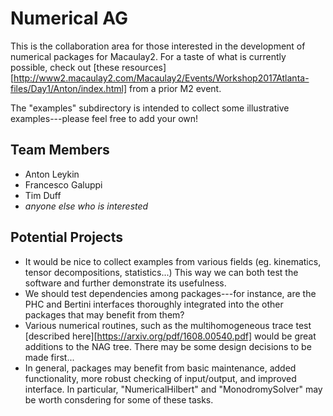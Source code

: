 # Numerical AG

This is the collaboration area for those interested in the development of numerical packages for Macaulay2. For a taste of what is currently possible, check out [these resources][http://www2.macaulay2.com/Macaulay2/Events/Workshop2017Atlanta-files/Day1/Anton/index.html] from a prior M2 event.

The "examples" subdirectory is intended to collect some illustrative examples---please feel free to add your own!

## Team Members

* Anton Leykin
* Francesco Galuppi
* Tim Duff 
* _anyone else who is interested_

## Potential Projects

* It would be nice to collect examples from various fields (eg. kinematics, tensor decompositions, statistics...) This way we can both test the software and further demonstrate its usefulness.
* We should test dependencies among packages---for instance, are the PHC and Bertini interfaces thoroughly integrated into the other packages that may benefit from them?
* Various numerical routines, such as the multihomogeneous trace test [described here][https://arxiv.org/pdf/1608.00540.pdf] would be great additions to the NAG tree. There may be some design decisions to be made first...
* In general, packages may benefit from basic maintenance, added functionality, more robust checking of input/output, and improved interface. In particular, "NumericalHilbert" and "MonodromySolver" may be worth consdering for some of these tasks.
